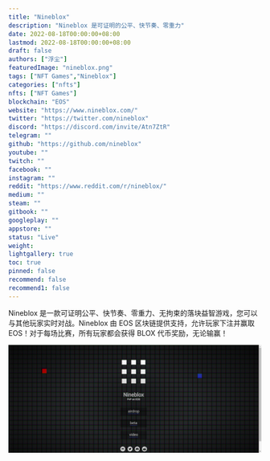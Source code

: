 ```yaml
---
title: "Nineblox"
description: "Nineblox 是可证明的公平、快节奏、零重力"
date: 2022-08-18T00:00:00+08:00
lastmod: 2022-08-18T00:00:00+08:00
draft: false
authors: ["浮尘"]
featuredImage: "nineblox.png"
tags: ["NFT Games","Nineblox"]
categories: ["nfts"]
nfts: ["NFT Games"]
blockchain: "EOS"
website: "https://www.nineblox.com/"
twitter: "https://twitter.com/nineblox"
discord: "https://discord.com/invite/Atn7ZtR"
telegram: ""
github: "https://github.com/nineblox"
youtube: ""
twitch: ""
facebook: ""
instagram: ""
reddit: "https://www.reddit.com/r/nineblox/"
medium: ""
steam: ""
gitbook: ""
googleplay: ""
appstore: ""
status: "Live"
weight: 
lightgallery: true
toc: true
pinned: false
recommend: false
recommend1: false
---
```

Nineblox 是一款可证明公平、快节奏、零重力、无拘束的落块益智游戏，您可以与其他玩家实时对战。Nineblox 由 EOS 区块链提供支持，允许玩家下注并赢取 EOS！对于每场比赛，所有玩家都会获得 BLOX 代币奖励，无论输赢！

![1](8461323131.png)